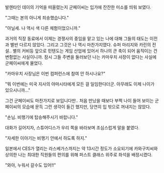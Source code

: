 발렌타인 데이의 기억을 떠올렸는지 군페이씨는 입가에 잔잔한 미소를 띄워 보였다. 

"그때는 본의 아니게 죄송했습니다." 

"아닐세. 나 역시 색 다른 체험이었으니까." 

과거의 직장 동료에서 이제는 경쟁사의 중임을 맡고 있는 나에 대해 그들의 태도는 이전과 별반 다르지 않았다. 
그리고 그것은 나 역시 마찬가지였다. 
슈퍼 마리지와 카린의 전설.. 별의 커비등 앞으로 민텐도는 게임 산업에 있어서 하나의 큰 축이 되어 움직이는 건 변함없는 사실이니까. 
잠시 그들 주변을 둘러보던 나는 카마우치 사장이 없다는 사실에 군페이씨에게 물었다. 

"카마우치 사장님은 이번 컴퍼런스에 참여 안 하시나요?" 

"뭐 이번에는 미국 지사의 야마시타에게 모든 걸 일임한다더군. 아무래도 이제 나이가 있으시니까..." 

그건 군페이씨도 마찬가지로 보입니다만.. 
처음 만났을 때보다 부쩍 나이 들어 보이는 군페이씨의 모습에 문득 그런 생각이 들긴 했지만, 당연히 입 밖으로 꺼내지는 않았다. 

"손님. 비행기에 탑승해주시기 바랍니다." 

대화가 길어지자, 스튜어디스가 우리 쪽을 바라보며 조심스럽게 말을 붙였다. 

"자세한 이야기는 비행기 안에서 하도록 하지." 

일본에서 CES가 열리는 라스베가스까지는 약 13시간 정도가 소요되기에 카와구치씨와 상의한 나는 최대한 직원들의 편의를 위해 퍼스트 클래스 위주로 좌석을 배정시켰다. 

"와아, 누워서 갈수도 있어!!" 